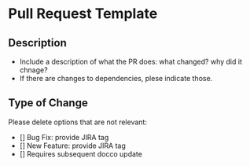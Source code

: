 # Pull Request Template

## Description

* Include a description of what the PR does: what changed? why did it chnage?
* If there are changes to dependencies, plese indicate those.

## Type of Change

Please delete options that are not relevant:
- [] Bug Fix: provide JIRA tag
- [] New Feature: provide JIRA tag
- [] Requires subsequent docco update
